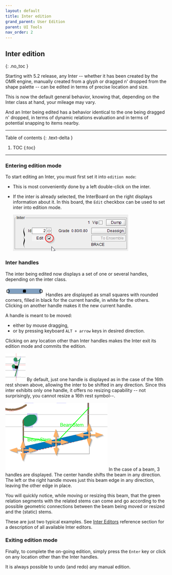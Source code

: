 ```yaml
---
layout: default
title: Inter edition
grand_parent: User Edition
parent: UI Tools
nav_order: 2
---
```

## Inter edition
{: .no_toc }

Starting with 5.2 release, any Inter -- whether it has been created by the OMR engine,
manually created from a glyph or dragged n' dropped from the shape palette -- can be edited
in terms of precise location and size.

This is now the default general behavior, knowing that, depending on the Inter class at hand,
your mileage may vary.

And an Inter being edited has a behavior identical to the one being dragged n' dropped,
in terms of dynamic relations evaluation and in terms of potential snapping to items nearby.

---
Table of contents
{: .text-delta }

1. TOC
{:toc}
---

### Entering edition mode

To start editing an Inter, you must first set it into `edition mode`:
- This is most conveniently done by a left double-click on the inter.
- If the inter is already selected, the InterBoard on the right displays information about it.
  In this board, the `Edit` checkbox can be used to set inter into edition mode.    

  ![](../assets/images/interboard_edit.png)

### Inter handles

The inter being edited now displays a set of one or several handles, depending on the
inter class.

![](../assets/images/handles.png)
Handles are displayed as small squares with rounded corners, filled in black for the current handle,
in white for the others.
Clicking on another handle makes it the new current handle.

A handle is meant to be moved:
- either by mouse dragging,
- or by pressing keyboard `ALT + arrow` keys in desired direction.

Clicking on any location other than Inter handles makes the Inter exit its edition mode and
commits the edition.

![](../assets/images/rest_edited.png)
By default, just one handle is displayed as in the case of the 16th rest shown above, allowing the
inter to be shifted in any direction.
Since this inter exhibits only one handle, it offers no resizing capability
-- not surprisingly, you cannot resize a 16th rest symbol--.

![](../assets/images/beam_edited.png)
In the case of a beam, 3 handles are displayed.
The center handle shifts the beam in any direction.
The left or the right handle moves just this beam edge in any direction, leaving the other edge in
place.

You will quickly notice, while moving or resizing this beam, that the green relation segments with
the related stems can come and go according to the possible geometric connections between the beam
being moved or resized and the (static) stems.

These are just two typical examples.
See [Inter Editors](../ui_tools/inter_editor.md) reference section for a description
of all available Inter editors.

### Exiting edition mode

Finally, to complete the on-going edition, simply press the `Enter` key or
click on any location other than the Inter handles.

It is always possible to undo (and redo) any manual edition.
